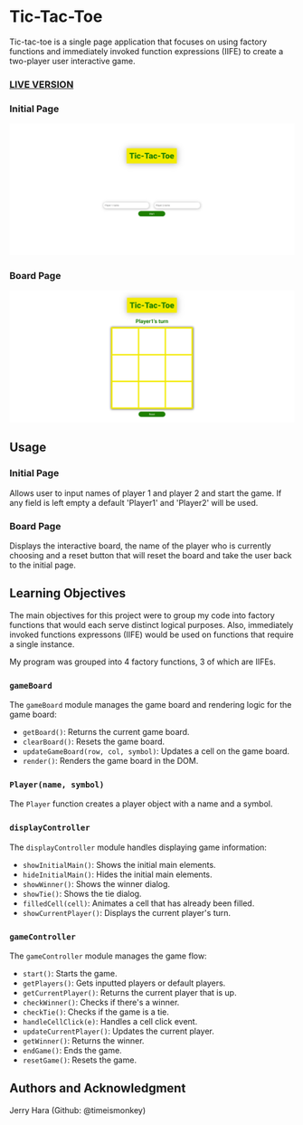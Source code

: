 # Tic-Tac-Toe
Tic-tac-toe is a single page application that focuses on using factory functions and immediately invoked function expressions (IIFE) to create a two-player user interactive game. 

### <a href="">LIVE VERSION</a>
### Initial Page
![preview screenshot](tic-tac-toe-initial-page.png) 
### Board Page 
![preview screenshot](tic-tac-toe-board-page.png) 

## Usage
### Initial Page
Allows user to input names of player 1 and player 2 and start the game. If any field is left empty a default 'Player1' and 'Player2' will be used.

### Board Page
Displays the interactive board, the name of the player who is currently choosing and a reset button that will reset the board and take the user back to the initial page. 

## Learning Objectives
The main objectives for this project were to group my code into factory functions that would each serve distinct logical purposes. Also, immediately invoked functions expressons (IIFE) would be used on functions that require a single instance.

My program was grouped into 4 factory functions, 3 of which are IIFEs.

### `gameBoard`

The `gameBoard` module manages the game board and rendering logic for the game board:

- `getBoard()`: Returns the current game board.
- `clearBoard()`: Resets the game board.
- `updateGameBoard(row, col, symbol)`: Updates a cell on the game board.
- `render()`: Renders the game board in the DOM.

### `Player(name, symbol)`

The `Player` function creates a player object with a name and a symbol.

### `displayController`

The `displayController` module handles displaying game information:

- `showInitialMain()`: Shows the initial main elements.
- `hideInitialMain()`: Hides the initial main elements.
- `showWinner()`: Shows the winner dialog.
- `showTie()`: Shows the tie dialog.
- `filledCell(cell)`: Animates a cell that has already been filled.
- `showCurrentPlayer()`: Displays the current player's turn.

### `gameController`

The `gameController` module manages the game flow:

- `start()`: Starts the game.
- `getPlayers()`: Gets inputted players or default players.
- `getCurrentPlayer()`: Returns the current player that is up.
- `checkWinner()`: Checks if there's a winner.
- `checkTie()`: Checks if the game is a tie.
- `handleCellClick(e)`: Handles a cell click event.
- `updateCurrentPlayer()`: Updates the current player.
- `getWinner()`: Returns the winner.
- `endGame()`: Ends the game.
- `resetGame()`: Resets the game.


## Authors and Acknowledgment
Jerry Hara (Github: @timeismonkey)